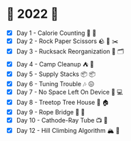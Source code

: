 # :christmas_tree: 2022 :christmas_tree:

- [x] Day 1 - Calorie Counting :hamburger: :1234:
- [x] Day 2 - Rock Paper Scissors :rock: :page_with_curl: :scissors:
- [x] Day 3 - Rucksack Reorganization :school_satchel: :card_index_dividers:
- [x] Day 4 - Camp Cleanup :tent: :broom:
- [x] Day 5 - Supply Stacks :package: :package:
- [x] Day 6 - Tuning Trouble :notes: :confounded:
- [x] Day 7 - No Space Left On Device :no_mobile_phones: :computer:
- [x] Day 8 - Treetop Tree House :evergreen_tree: :house:
- [x] Day 9 - Rope Bridge :yarn: :bridge_at_night:
- [x] Day 10 - Cathode-Ray Tube :tv: :iphone:
- [x] Day 12 - Hill Climbing Algorithm :mountain_snow: :climbing:
